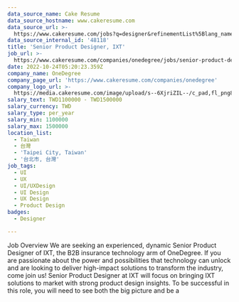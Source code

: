 ```yaml
---
data_source_name: Cake Resume
data_source_hostname: www.cakeresume.com
data_source_url: >-
  https://www.cakeresume.com/jobs?q=designer&refinementList%5Blang_name%5D%5B0%5D=English&refinementList%5Bsalary_type%5D=per_year
data_source_internal_id: '48118'
title: 'Senior Product Designer, IXT'
job_url: >-
  https://www.cakeresume.com/companies/onedegree/jobs/senior-product-designer-ixt
date: 2022-10-24T05:20:23.359Z
company_name: OneDegree
company_page_url: 'https://www.cakeresume.com/companies/onedegree'
company_logo_url: >-
  https://media.cakeresume.com/image/upload/s--6XjriZIL--/c_pad,fl_png8,h_200,w_200/v1642045226/dn9ctblwuesbjr2edfkx.png
salary_text: TWD1100000 - TWD1500000
salary_currency: TWD
salary_type: per_year
salary_min: 1100000
salary_max: 1500000
location_list:
  - Taiwan
  - 台灣
  - 'Taipei City, Taiwan'
  - '台北市, 台灣'
job_tags:
  - UI
  - UX
  - UI/UXDesign
  - UI Design
  - UX Design
  - Product Design
badges:
  - Designer

---
```


Job Overview We are seeking an experienced, dynamic Senior Product Designer of IXT, the B2B insurance technology arm of OneDegree. If you are passionate about the power and possibilities that technology can unlock and are looking to deliver high-impact solutions to transform the industry, come join us! Senior Product Designer at IXT will focus on bringing IXT solutions to market with strong product design insights. To be successful in this role, you will need to see both the big picture and be a